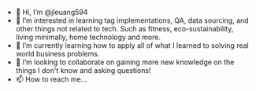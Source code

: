 - 👋 Hi, I’m @jleuang594
- 👀 I’m interested in learning tag implementations, QA, data sourcing, and other things not related to tech. Such as fitness, eco-sustainability, living minimally, home technology and more. 
- 🌱 I’m currently learning how to apply all of what I learned to solving real world business problems. 
- 💞️ I’m looking to collaborate on gaining more new knowledge on the things I don't know and asking questions!
- 📫 How to reach me...

<!---
jleuang594/jleuang594 is a ✨ special ✨ repository because its `README.md` (this file) appears on your GitHub profile.
You can click the Preview link to take a look at your changes.
--->
